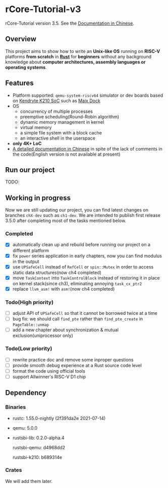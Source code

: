 # rCore-Tutorial-v3
rCore-Tutorial version 3.5. See the [Documentation in Chinese](https://rcore-os.github.io/rCore-Tutorial-Book-v3/).

## Overview

This project aims to show how to write an **Unix-like OS** running on **RISC-V** platforms **from scratch** in **[Rust](https://www.rust-lang.org/)** for **beginners** without any background knowledge about **computer architectures, assembly languages or operating systems**.

## Features

* Platform supported: `qemu-system-riscv64` simulator or dev boards based on [Kendryte K210 SoC](https://canaan.io/product/kendryteai) such as [Maix Dock](https://www.seeedstudio.com/Sipeed-MAIX-Dock-p-4815.html)
* OS
  * concurrency of multiple processes
  * preemptive scheduling(Round-Robin algorithm)
  * dynamic memory management in kernel
  * virtual memory
  * a simple file system with a block cache
  * an interactive shell in the userspace
* **only 4K+ LoC**
* [A detailed documentation in Chinese](https://rcore-os.github.io/rCore-Tutorial-Book-v3/) in spite of the lack of comments in the code(English version is not available at present)

## Run our project

TODO:

## Working in progress

Now we are still updating our project, you can find latest changes on branches `chX-dev` such as `ch1-dev`. We are intended to publish first release 3.5.0 after completing most of the tasks mentioned below.

### Completed

* [x] automatically clean up and rebuild before running our project on a different platform
* [x] fix `power` series application in early chapters, now you can find modulus in the output
* [x] use `UPSafeCell` instead of `RefCell` or `spin::Mutex` in order to access static data structures(now ch4 completed)
* [x] move `TaskContext` into `TaskControlBlock` instead of restoring it in place on kernel stack(since ch3), eliminating annoying `task_cx_ptr2`
* [x] replace `llvm_asm!` with `asm!`(now ch4 completed)

### Todo(High priority)

* [ ] adjust API of `UPSafeCell` so that it cannot be borrowed twice at a time
* [ ] bug fix: we should call `find_pte` rather than `find_pte_create` in `PageTable::unmap`
* [ ] add a new chapter about synchronization & mutual exclusion(uniprocessor only)

### Todo(Low priority)

* [ ] rewrite practice doc and remove some inproper questions
* [ ] provide smooth debug experience at a Rust source code level
* [ ] format the code using official tools
* [ ] support Allwinner's RISC-V D1 chip

## Dependency

### Binaries

* rustc: 1.55.0-nightly (2f391da2e 2021-07-14)

* qemu: 5.0.0

* rustsbi-lib: 0.2.0-alpha.4

  rustsbi-qemu: d4968dd2

  rustsbi-k210: b689314e
### Crates

We will add them later.
